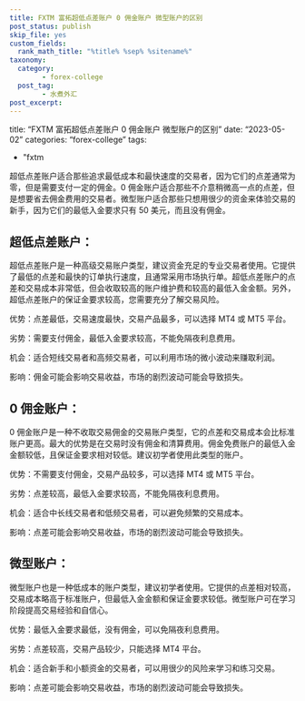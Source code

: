 ```yaml
---
title: FXTM 富拓超低点差账户 0 佣金账户 微型账户的区别
post_status: publish
skip_file: yes
custom_fields:
  rank_math_title: "%title% %sep% %sitename%"
taxonomy:
  category:
        - forex-college
  post_tag:
        - 水煮外汇
post_excerpt: 
---
```

title: “FXTM 富拓超低点差账户 0 佣金账户 微型账户的区别” date: “2023-05-02” categories: “forex-college” tags:

* "fxtm

超低点差账户适合那些追求最低成本和最快速度的交易者，因为它们的点差通常为零，但是需要支付一定的佣金。0 佣金账户适合那些不介意稍微高一点的点差，但是想要省去佣金费用的交易者。微型账户适合那些只想用很少的资金来体验交易的新手，因为它们的最低入金要求只有 50 美元，而且没有佣金。

## 超低点差账户：

超低点差账户是一种高级交易账户类型，建议资金充足的专业交易者使用。它提供了最低的点差和最快的订单执行速度，且通常采用市场执行单。超低点差账户的点差和交易成本非常低，但会收取较高的账户维护费和较高的最低入金金额。另外，超低点差账户的保证金要求较高，您需要充分了解交易风险。

优势：点差最低，交易速度最快，交易产品最多，可以选择 MT4 或 MT5 平台。

劣势：需要支付佣金，最低入金要求较高，不能免隔夜利息费用。

机会：适合短线交易者和高频交易者，可以利用市场的微小波动来赚取利润。

影响：佣金可能会影响交易收益，市场的剧烈波动可能会导致损失。

## 0 佣金账户：

0 佣金账户是一种不收取交易佣金的交易账户类型，它的点差和交易成本会比标准账户更高。最大的优势是在交易时没有佣金和清算费用。佣金免费账户的最低入金金额较低，且保证金要求相对较低。建议初学者使用此类型的账户。

优势：不需要支付佣金，交易产品较多，可以选择 MT4 或 MT5 平台。

劣势：点差较高，最低入金要求较高，不能免隔夜利息费用。

机会：适合中长线交易者和低频交易者，可以避免频繁的交易成本。

影响：点差可能会影响交易收益，市场的剧烈波动可能会导致损失。

## 微型账户：

微型账户也是一种低成本的账户类型，建议初学者使用。它提供的点差相对较高，交易成本略高于标准账户，但最低入金金额和保证金要求较低。微型账户可在学习阶段提高交易经验和自信心。

优势：最低入金要求最低，没有佣金，可以免隔夜利息费用。

劣势：点差较高，交易产品较少，只能选择 MT4 平台。

机会：适合新手和小额资金的交易者，可以用很少的风险来学习和练习交易。

影响：点差可能会影响交易收益，市场的剧烈波动可能会导致损失。